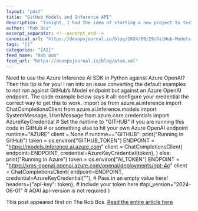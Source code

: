 ```yaml
---
layout: "post"
title: "GitHub Models and Inference API"
description: "Tonight, I had the idea of starting a new project to test and demo new area’s and features of ASP.NE..."
author: "Rob Bos"
excerpt_separator: <!--excerpt_end-->
canonical_url: "https://devopsjournal.io/blog/2024/09/29/GitHub-Models-API"
tags: "[]"
categories: "[AI]"
feed_name: "Rob Bos"
feed_url: "https://devopsjournal.io/blog/atom.xml"
---
```


Need to use the Azure Inference AI SDK in Python against Azure OpenAI? Then this tip is for you! I ran into an issue converting the default examples to not run against GitHub’s Model endpoint but against an Azure OpenAI endpoint. The code example below says it all: configure your credential the correct way to get this to work. import os from azure.ai.inference import ChatCompletionsClient from azure.ai.inference.models import SystemMessage, UserMessage from azure.core.credentials import AzureKeyCredential # Set the runtime to "GITHUB" if you are running this code in GitHub # or something else to hit your own Azure OpenAI endpoint runtime="AZURE" client = None if runtime=="GITHUB": print("Running in GitHub") token = os.environ["GITHUB_TOKEN"] ENDPOINT = "https://models.inference.ai.azure.com" client = ChatCompletionsClient( endpoint=ENDPOINT, credential=AzureKeyCredential(token), ) else: print("Running in Azure") token = os.environ["AI_TOKEN"] ENDPOINT = "https://xms-openai.openai.azure.com/openai/deployments/gpt-4o" client = ChatCompletionsClient( endpoint=ENDPOINT, credential=AzureKeyCredential(""), # Pass in an empty value here! headers={"api-key": token}, # Include your token here #api_version="2024-06-01" # AOAI api-version is not required ) 

This post appeared first on The Rob Bos. [Read the entire article here](https://devopsjournal.io/blog/2024/09/29/GitHub-Models-API)
